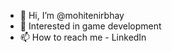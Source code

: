 - 👋 Hi, I’m @mohitenirbhay
- 👀 Interested in game development
- 📫 How to reach me - LinkedIn


<!---
mohitenirbhay/mohitenirbhay is a ✨ special ✨ repository because its `README.md` (this file) appears on your GitHub profile.
You can click the Preview link to take a look at your changes.
--->
